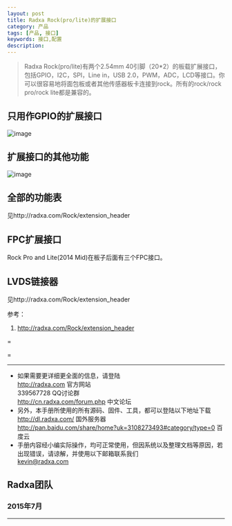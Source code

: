 ```yaml
---
layout: post
title: Radxa Rock(pro/lite)的扩展接口
category: 产品
tags: [产品, 接口]
keywords: 接口,配置
description: 
---
```

>Radxa Rock(pro/lite)有两个2.54mm 40引脚（20*2）的板载扩展接口，包括GPIO，I2C，SPI，Line in，USB 2.0，PWM，ADC，LCD等接口。你可以很容易地将面包板或者其他传感器板卡连接到rock。所有的rock/rock pro/rock lite都是兼容的。

## 只用作GPIO的扩展接口

![image](http://radxa.com/mw/images/8/87/Extension_header_funca.png)

## 扩展接口的其他功能

![image](http://radxa.com/mw/images/f/fb/Extension_header_funcb.png)

## 全部的功能表

见http://radxa.com/Rock/extension_header

## FPC扩展接口 

Rock Pro and Lite(2014 Mid)在板子后面有三个FPC接口。

## LVDS链接器

见http://radxa.com/Rock/extension_header

参考：

1. http://radxa.com/Rock/extension_header  

 =

 =
 

--------------------------------------------------------------------
* 如果需要更详细更全面的信息，请登陆  
	http://radxa.com  						官方网站  
	339567728         						QQ讨论群  
	http://cn.radxa.com/forum.php					中文论坛  
* 另外，本手册所使用的所有源码、固件、工具，都可以登陆以下地址下载  
	http://dl.radxa.com/                             	      国外服务器  
	http://pan.baidu.com/share/home?uk=3108273493#category/type=0	 百度云  
* 手册内容经小编实际操作，均可正常使用，但因系统以及整理文档等原因，若出现错误，请谅解，并使用以下邮箱联系我们  
	kevin@radxa.com  

## Radxa团队  

### 2015年7月  
--------------------------------------------------------------------



